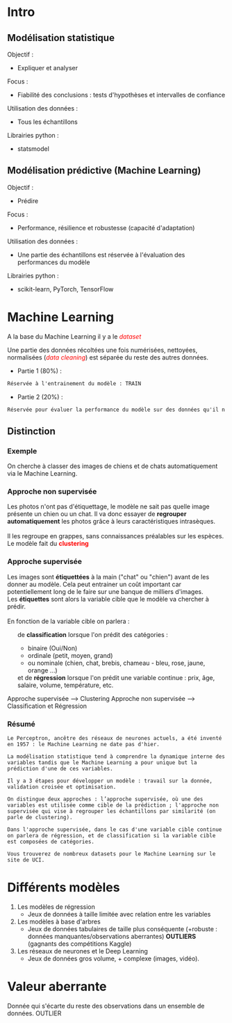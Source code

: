 # Intro

## Modélisation statistique

Objectif :
- Expliquer et analyser

Focus :
- Fiabilité des conclusions : tests d'hypothèses et intervalles de confiance

Utilisation des données :
- Tous les échantillons

Librairies python : 
 - statsmodel

## Modélisation prédictive (Machine Learning)

Objectif :
- Prédire

Focus :
- Performance, résilience et robustesse (capacité d'adaptation)

Utilisation des données :
- Une partie des échantillons est réservée à l'évaluation des performances du modèle

Librairies python : 
 - scikit-learn, PyTorch, TensorFlow

<!-- Les librairies mentionnées sont les plus courantes mais il en existe d'autres (XGBoost, Keras...) -->


# Machine Learning


A la base du Machine Learning il y a le <font color="red"><i> dataset</i></font>

Une partie des données récoltées une fois numérisées, nettoyées, normalisées (<font color="red"><i>data cleaning</i></font>) est séparée du reste des autres données.

- Partie 1 (80%) :
```md
Réservée à l'entrainement du modèle : TRAIN
```

- Partie 2 (20%) :
```md
Réservée pour évaluer la performance du modèle sur des données qu'il n'a pas vu : TEST
```

## Distinction 

### Exemple 

On cherche à classer des images de chiens et de chats automatiquement via le Machine Learning.

### Approche non supervisée

Les photos n'ont pas d'étiquettage, le modèle ne sait pas quelle image présente un chien ou un chat. Il va donc essayer de <b>regrouper automatiquement</b> les photos grâce à leurs caractéristiques intrasèques.
<br>
<br>
Il les regroupe en grappes, sans connaissances préalables sur les espèces.
<br>
Le modèle fait du <font color="red"><b> clustering</b></font>

### Approche supervisée

Les images sont <b>étiquettées</b> à la main ("chat" ou "chien") avant de les donner au modèle. Cela peut entrainer un coût important car potentiellement long de le faire sur une banque de milliers d'images.
<br>
Les <b>étiquettes</b> sont alors la variable cible que le modèle va chercher à prédir.
<br>
<br>
En fonction de la variable cible on parlera : 

<ul>de <b>classification</b> lorsque l'on prédit des catégories : 
<ul><li>binaire (Oui/Non)</li><li>ordinale (petit, moyen, grand)</li><li>ou nominale (chien, chat, brebis, chameau - bleu, rose, jaune, orange ...)</li></ul>
et de <b>régression</b> lorsque l'on prédit une variable continue : prix, âge, salaire, volume, température, etc.
</ul>

Approche supervisée --> Clustering
Approche non supervisée --> Classification et Régression

### Résumé
  
    Le Perceptron, ancêtre des réseaux de neurones actuels, a été inventé en 1957 : le Machine Learning ne date pas d'hier.

    La modélisation statistique tend à comprendre la dynamique interne des variables tandis que le Machine Learning a pour unique but la prédiction d'une de ces variables.

    Il y a 3 étapes pour développer un modèle : travail sur la donnée, validation croisée et optimisation.

    On distingue deux approches : l’approche supervisée, où une des variables est utilisée comme cible de la prédiction ; l'approche non supervisée qui vise à regrouper les échantillons par similarité (on parle de clustering).

    Dans l'approche supervisée, dans le cas d'une variable cible continue on parlera de régression, et de classification si la variable cible est composées de catégories.

    Vous trouverez de nombreux datasets pour le Machine Learning sur le site de UCI.


# Différents modèles

1. Les modèles de régression
   - Jeux de données à taille limitée avec relation entre les variables
2. Les modèles à base d'arbres
   - Jeux de données tabulaires de taille plus conséquente (+robuste : données manquantes/observations aberrantes) <b>OUTLIERS</b> (gagnants des compétitions Kaggle)
3. Les réseaux de neurones et le Deep Learning
    - Jeux de données gros volume, + complexe (images, vidéo).

# Valeur aberrante

Donnée qui s'écarte du reste des observations dans un ensemble de données.
    OUTLIER










